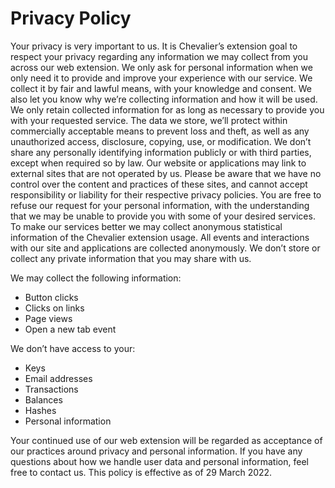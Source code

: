 # Privacy Policy

Your privacy is very important to us. 
It is Chevalier’s extension goal to respect your privacy regarding 
any information we may collect from you across our web extension. 
We only ask for personal information when we only need it to provide 
and improve your experience with our service. We collect it by fair and 
lawful means, with your knowledge and consent. We also let you know 
why we’re collecting information and how it will be used. 
We only retain collected information for as long as necessary 
to provide you with your requested service. The data we store, 
we’ll protect within commercially acceptable means to prevent loss and theft, 
as well as any unauthorized access, disclosure, copying, use, or modification. 
We don’t share any personally identifying information publicly or 
with third parties, except when required so by law. 
Our website or applications may link to external sites 
that are not operated by us. Please be aware that we have no control 
over the content and practices of these sites, 
and cannot accept responsibility or liability for their respective privacy 
policies. You are free to refuse our request for your personal information, 
with the understanding that we may be unable to provide you with some 
of your desired services. To make our services better we may collect 
anonymous statistical information of the Chevalier extension usage. 
All events and interactions with our site and applications are collected 
anonymously.
We don’t store or collect any private information that you may share with us.


We may collect the following information:
* Button clicks
* Clicks on links
* Page views
* Open a new tab event

We don’t have access to your:
* Keys
* Email addresses
* Transactions
* Balances
* Hashes
* Personal information

Your continued use of our web extension will be regarded as acceptance 
of our practices around privacy and personal information. 
If you have any questions about how we handle user data and personal information, 
feel free to contact us. This policy is effective as of 29 March 2022.

